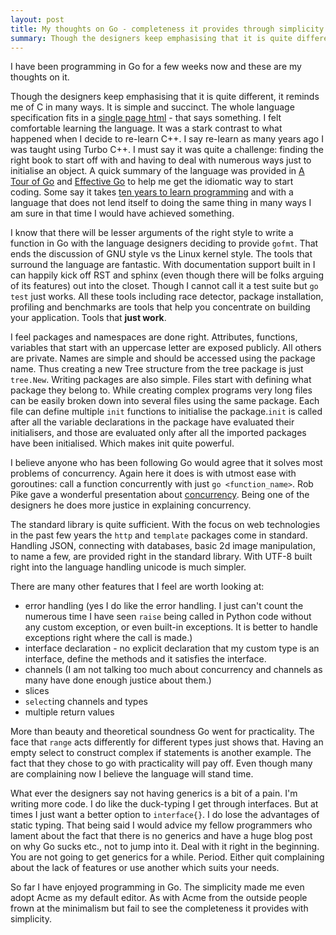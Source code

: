 ```yaml
---
layout: post
title: My thoughts on Go - completeness it provides through simplicity.
summary: Though the designers keep emphasising that it is quite different, it reminds me of C in many ways.  It is simple and succinct. The whole language specification fits in a single page html - that says something. I felt comfortable learning the language.
---
```


I have been programming in Go for a few weeks now and these are my thoughts on it. 

Though the designers keep emphasising that it is quite different, it reminds me of C in many ways.  It is simple and succinct. The whole language specification fits in a [single page html](http://golang.org/ref/spec) - that says something. I felt comfortable learning the language. It was a stark contrast to what happened when I decide to re-learn C++. I say re-learn as many years ago I was taught using Turbo C++. I must say it was quite a challenge: finding the right book to start off with and having to deal with numerous ways just to initialise an object. A quick summary of the language was provided in [A Tour of Go](http://tour.golang.org/#1) and [Effective Go](http://golang.org/doc/effective_go.html) to help me get the idiomatic way to start coding. Some say it takes [ten years to learn programming](http://norvig.com/21-days.html) and with a language that does not lend itself to doing the same thing in many ways I am sure in that time I would have achieved something.

I know that there will be lesser arguments of the right style to write a function in Go with the language designers deciding to provide `gofmt`. That ends the discussion of GNU style vs the Linux kernel style. The tools that surround the language are fantastic. With documentation support built in I can happily kick off RST and sphinx (even though there will be folks arguing of its features) out into the closet. Though I cannot call it a test suite but `go test` just works. All these tools including race detector, package installation, profiling and benchmarks are tools that help you concentrate on building your application. Tools that **just work**.

I feel packages and namespaces are done right. Attributes, functions, variables that start with an uppercase letter are exposed publicly. All others are private. Names are simple and should be accessed using the package name. Thus creating a new Tree structure from the tree package is just `tree.New`. Writing packages are also simple. Files start with defining what package they belong to. While creating complex programs very long files can be easily broken down into several files using the same package. Each file can define multiple `init` functions to initialise the package.`init` is called after all the variable declarations in the package have evaluated their initialisers, and those are evaluated only after all the imported packages have been initialised. Which makes init quite powerful.

I believe anyone who has been following Go would agree that it solves most problems of concurrency. Again here it does is with utmost ease with goroutines: call a function concurrently with just `go <function_name>`. Rob Pike gave a wonderful presentation about [concurrency](http://www.youtube.com/watch?v=f6kdp27TYZs). Being one of the designers he does more justice in explaining concurrency.

The standard library is quite sufficient. With the focus on web technologies in the past few years the `http` and `template` packages come in standard. Handling JSON, connecting with databases, basic 2d image manipulation, to name a few, are provided right in the standard library. With UTF-8 built right into the language handling unicode is much simpler.

There are many other features that I feel are worth looking at:

- error handling (yes I do like the error handling. I just can't count the numerous time I have seen `raise` being called in Python code without any custom exception, or even built-in exceptions. It is better to handle exceptions right where the call is made.)
- interface declaration - no explicit declaration that my custom type is an interface, define the methods and it satisfies the interface.
- channels (I am not talking too much about concurrency and channels as many have done enough justice about them.)
- slices
- `select`ing channels and types
- multiple return values

More than beauty and theoretical soundness Go went for practicality. The face that `range` acts differently for different types just shows that. Having an empty select to construct complex if statements is another example. The fact that they chose to go with practicality will pay off. Even though many are complaining now I believe the language will stand time. 

What ever the designers say not having generics is a bit of a pain. I'm writing more code. I do like the duck-typing I get through interfaces. But at times I just want a better option to `interface{}`. I do lose the advantages of static typing. That being said I would advice my fellow programmers who lament about the fact that there is no generics and have a huge blog post on why Go sucks etc., not to jump into it. Deal with it right in the beginning. You are not going to get generics for a while. Period. Either quit complaining about the lack of features or use another which suits your needs. 

So far I have enjoyed programming in Go. The simplicity made me even adopt Acme as my default editor. As with Acme from the outside people frown at the minimalism but fail to see the completeness it provides with simplicity.
